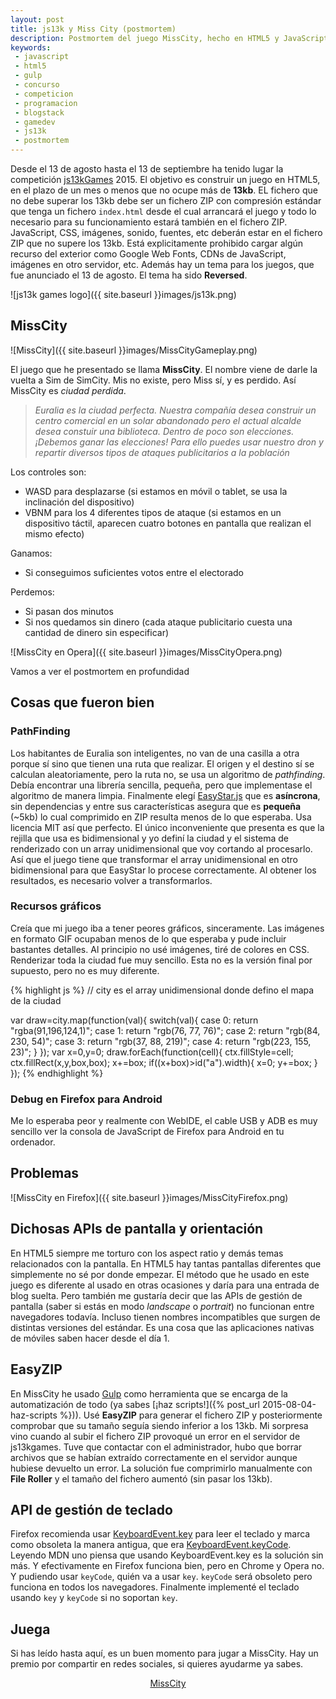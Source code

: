 ```yaml
---
layout: post
title: js13k y Miss City (postmortem)
description: Postmortem del juego MissCity, hecho en HTML5 y JavaScript para js13kgames.com
keywords:
 - javascript
 - html5
 - gulp
 - concurso
 - competicion
 - programacion
 - blogstack
 - gamedev
 - js13k
 - postmortem
---
```


Desde el 13 de agosto hasta el 13 de septiembre ha tenido lugar la competición [js13kGames](http://js13kgames.com) 2015. El objetivo es construir un juego en HTML5, en el plazo de un mes o menos que no ocupe más de __13kb__. EL fichero que no debe superar los 13kb debe ser un fichero ZIP con compresión estándar que tenga un fichero `index.html` desde el cual arrancará el juego y todo lo necesario para su funcionamiento estará también en el fichero ZIP. JavaScript, CSS, imágenes, sonido, fuentes, etc deberán estar en el fichero ZIP que no supere los 13kb. Está explicitamente prohibido cargar algún recurso del exterior como Google Web Fonts, CDNs de JavaScript, imágenes en otro servidor, etc. Además hay un tema para los juegos, que fue anunciado el 13 de agosto. El tema ha sido __Reversed__.

![js13k games logo]({{ site.baseurl }}images/js13k.png)

## MissCity

![MissCity]({{ site.baseurl }}images/MissCityGameplay.png)

El juego que he presentado se llama __MissCity__. El nombre viene de darle la vuelta a Sim de SimCity. Mis no existe, pero Miss sí, y es perdido. Así MissCity es _ciudad perdida_.

> _Euralia es la ciudad perfecta. Nuestra compañía desea construir un centro comercial en un solar abandonado pero el actual alcalde desea constuir una biblioteca. Dentro de poco son elecciones. ¡Debemos ganar las elecciones! Para ello puedes usar nuestro dron y repartir diversos tipos de ataques publicitarios a la población_

Los controles son:

* WASD para desplazarse (si estamos en móvil o tablet, se usa la inclinación del dispositivo)
* VBNM para los 4 diferentes tipos de ataque (si estamos en un dispositivo táctil, aparecen cuatro botones en pantalla que realizan el mismo efecto)

Ganamos:

* Si conseguimos suficientes votos entre el electorado

Perdemos:

* Si pasan dos minutos
* Si nos quedamos sin dinero (cada ataque publicitario cuesta una cantidad de dinero sin especificar)

![MissCity en Opera]({{ site.baseurl }}images/MissCityOpera.png)

Vamos a ver el postmortem en profundidad

## Cosas que fueron bien

### PathFinding

Los habitantes de Euralia son inteligentes, no van de una casilla a otra porque sí sino que tienen una ruta que realizar. El origen y el destino sí se calculan aleatoriamente, pero la ruta no, se usa un algoritmo de _pathfinding_. Debía encontrar una librería sencilla, pequeña, pero que implementase el algoritmo de manera limpia. Finalmente elegí [EasyStar.js](http://easystarjs.com) que es __asíncrona__, sin dependencias y entre sus características asegura que es __pequeña__ (~5kb) lo cual comprimido en ZIP resulta menos de lo que esperaba. Usa licencia MIT así que perfecto. El único inconveniente que presenta es que la rejilla que usa es bidimensional y yo definí la ciudad y el sistema de renderizado con un array unidimensional que voy cortando al procesarlo. Así que el juego tiene que transformar el array unidimensional en otro bidimensional para que EasyStar lo procese correctamente. Al obtener los resultados, es necesario volver a transformarlos.

### Recursos gráficos

Creía que mi juego iba a tener peores gráficos, sinceramente. Las imágenes en formato GIF ocupaban menos de lo que esperaba y pude incluir bastantes detalles. Al principio no usé imágenes, tiré de colores en CSS. Renderizar toda la ciudad fue muy sencillo. Esta no es la versión final por supuesto, pero no es muy diferente.

{% highlight js %}
// city es el array unidimensional donde defino el mapa de la ciudad

var draw=city.map(function(val){
    switch(val){
      case 0: return "rgba(91,196,124,1)";
      case 1: return "rgb(76, 77, 76)";
      case 2: return "rgb(84, 230, 54)";
      case 3: return "rgb(37, 88, 219)";
      case 4: return "rgb(223, 155, 23)";
    }
  });
  var x=0,y=0;
  draw.forEach(function(cell){
	ctx.fillStyle=cell;
	ctx.fillRect(x,y,box,box);
	x+=box;
	if((x+box)>id("a").width){
	  x=0;
	  y+=box;
	}
  });
{% endhighlight %}

### Debug en Firefox para Android

Me lo esperaba peor y realmente con WebIDE, el cable USB y ADB es muy sencillo ver la consola de JavaScript de Firefox para Android en tu ordenador.

## Problemas

![MissCity en Firefox]({{ site.baseurl }}images/MissCityFirefox.png)

## Dichosas APIs de pantalla y orientación

En HTML5 siempre me torturo con los aspect ratio y demás temas relacionados con la pantalla. En HTML5 hay tantas pantallas diferentes que simplemente no sé por donde empezar. El método que he usado en este juego es diferente al usado en otras ocasiones y daría para una entrada de blog suelta. Pero también me gustaría decir que las APIs de gestión de pantalla (saber si estás en modo _landscape_ o _portrait_) no funcionan entre navegadores todavía. Incluso tienen nombres incompatibles que surgen de distintas versiones del estándar. Es una cosa que las aplicaciones nativas de móviles saben hacer desde el día 1.

## EasyZIP

En MissCity he usado [Gulp](http://gulpjs.com) como herramienta que se encarga de la automatización de todo (ya sabes [¡haz scripts!]({% post_url 2015-08-04-haz-scripts %})). Usé __EasyZIP__ para generar el fichero ZIP y posteriormente comprobar que su tamaño seguía siendo inferior a los 13kb. Mi sorpresa vino cuando al subir el fichero ZIP provoqué un error en el servidor de js13kgames. Tuve que contactar con el administrador, hubo que borrar archivos que se habían extraído correctamente en el servidor aunque hubiese devuelto un error. La solución fue comprimirlo manualmente con __File Roller__ y el tamaño del fichero aumentó (sin pasar los 13kb).

## API de gestión de teclado

Firefox recomienda usar [KeyboardEvent.key](https://developer.mozilla.org/en-US/docs/Web/API/KeyboardEvent/key) para leer el teclado y marca como obsoleta la manera antigua, que era [KeyboardEvent.keyCode](https://developer.mozilla.org/en-US/docs/Web/API/KeyboardEvent/keyCode). Leyendo MDN uno piensa que usando KeyboardEvent.key es la solución sin más. Y efectivamente en Firefox funciona bien, pero en Chrome y Opera no. Y pudiendo usar `keyCode`, quién va a usar `key`. `keyCode` será obsoleto pero funciona en todos los navegadores. Finalmente implementé el teclado usando `key` y `keyCode` si no soportan `key`.

## Juega

Si has leído hasta aquí, es un buen momento para jugar a MissCity. Hay un premio por compartir en redes sociales, si quieres ayudarme ya sabes.

<div style="text-align: center;">
<a href="http://js13kgames.com/entries/miss-city">MissCity</a>
</div>